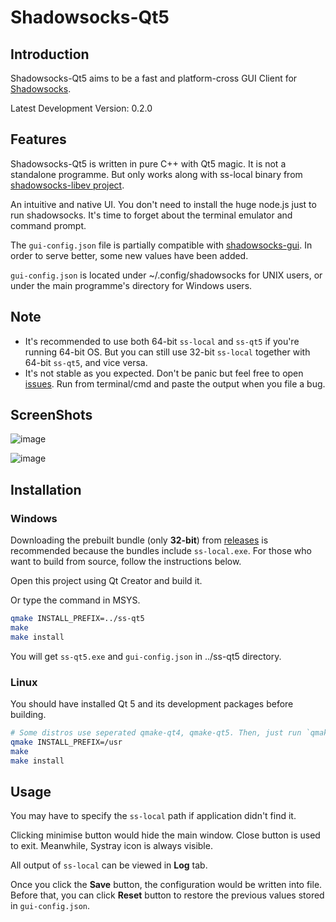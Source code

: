 Shadowsocks-Qt5
===============

Introduction
------------

Shadowsocks-Qt5 aims to be a fast and platform-cross GUI Client for [Shadowsocks](http://shadowsocks.org).

Latest Development Version: 0.2.0

Features
--------

Shadowsocks-Qt5 is written in pure C++ with Qt5 magic. It is not a standalone programme. But only works along with ss-local binary from [shadowsocks-libev project](https://github.com/madeye/shadowsocks-libev).

An intuitive and native UI. You don't need to install the huge node.js just to run shadowsocks. It's time to forget about the terminal emulator and command prompt.

The `gui-config.json` file is partially compatible with [shadowsocks-gui](https://github.com/shadowsocks/shadowsocks-gui). In order to serve better, some new values have been added.

`gui-config.json` is located under ~/.config/shadowsocks for UNIX users, or under the main programme's directory for Windows users.

Note
----

- It's recommended to use both 64-bit `ss-local` and `ss-qt5` if you're running 64-bit OS. But you can still use 32-bit `ss-local` together with 64-bit `ss-qt5`, and vice versa.
- It's not stable as you expected. Don't be panic but feel free to open [issues](https://github.com/librehat/shadowsocks-qt5/issues). Run from terminal/cmd and paste the output when you file a bug.

ScreenShots
-----------

![image](https://github.com/librehat/shadowsocks-qt5/raw/master/screenshots/linux_main.jpeg)

![image](https://github.com/librehat/shadowsocks-qt5/raw/master/screenshots/linux_about.jpeg)

Installation
------------

### Windows ###

Downloading the prebuilt bundle (only **32-bit**) from [releases](https://github.com/librehat/shadowsocks-qt5/releases) is recommended because the bundles include `ss-local.exe`. For those who want to build from source, follow the instructions below.

Open this project using Qt Creator and build it.

Or type the command in MSYS.

```bash
qmake INSTALL_PREFIX=../ss-qt5
make
make install
```

You will get `ss-qt5.exe` and `gui-config.json` in ../ss-qt5 directory.

### Linux ###

You should have installed Qt 5 and its development packages before building.

```bash
# Some distros use seperated qmake-qt4, qmake-qt5. Then, just run `qmake-qt5`. You can specify INSTALL_PREFIX=/usr/local if needed. default is /usr
qmake INSTALL_PREFIX=/usr
make
make install
```

Usage
-----

You may have to specify the `ss-local` path if application didn't find it.

Clicking minimise button would hide the main window. Close button is used to exit. Meanwhile, Systray icon is always visible.

All output of `ss-local` can be viewed in **Log** tab.

Once you click the **Save** button, the configuration would be written into file. Before that, you can click **Reset** button to restore the previous values stored in `gui-config.json`.
